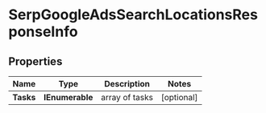 # SerpGoogleAdsSearchLocationsResponseInfo


## Properties

| Name | Type | Description | Notes |
|------------ | ------------- | ------------- | -------------|
**Tasks** | **IEnumerable<SerpGoogleAdsSearchLocationsTaskInfo>** | array of tasks |[optional]|